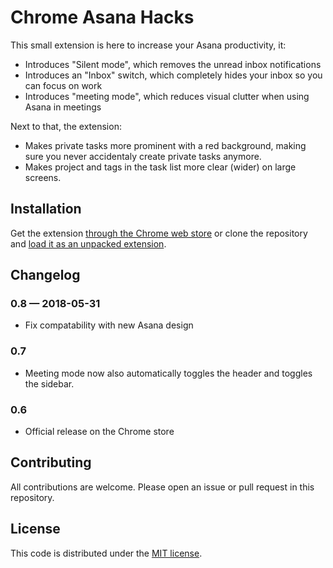 # Chrome Asana Hacks

This small extension is here to increase your Asana productivity, it:

* Introduces "Silent mode", which removes the unread inbox notifications
* Introduces an "Inbox" switch, which completely hides your inbox so you can focus on work
* Introduces "meeting mode", which reduces visual clutter when using Asana in meetings

Next to that, the extension:

* Makes private tasks more prominent with a red background, making sure you never accidentaly create private tasks anymore.
* Makes project and tags in the task list more clear (wider) on large screens.

## Installation
Get the extension [through the Chrome web store][1] or clone the repository and [load it as an unpacked extension][2].

## Changelog

### 0.8 — 2018-05-31

* Fix compatability with new Asana design

### 0.7
* Meeting mode now also automatically toggles the header and toggles the sidebar.

### 0.6
* Official release on the Chrome store

## Contributing

All contributions are welcome. Please open an issue or pull request in this repository.

## License

This code is distributed under the [MIT license][3].


[1]: https://chrome.google.com/webstore/detail/aednamkkbmbonmnmohjfhgmekggbnjlh
[2]: https://developer.chrome.com/extensions/getstarted#load
[3]: LICENSE
